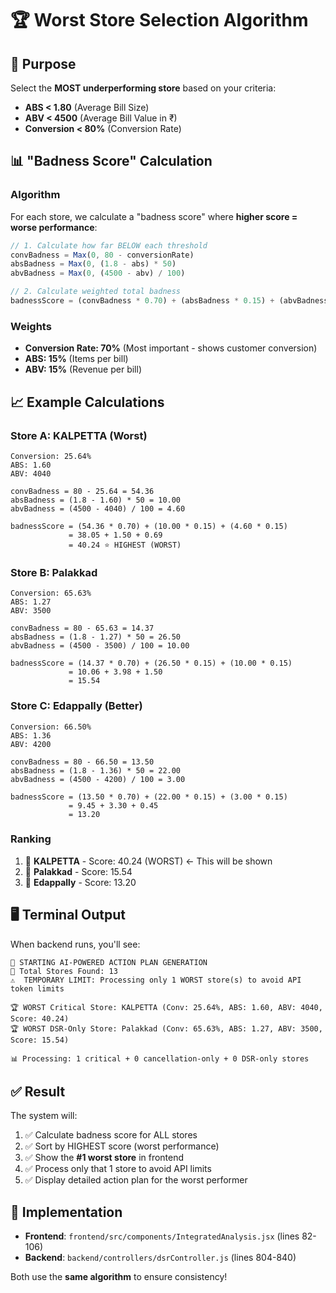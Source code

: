 # 🏆 Worst Store Selection Algorithm

## 🎯 Purpose
Select the **MOST underperforming store** based on your criteria:
- **ABS < 1.80** (Average Bill Size)
- **ABV < 4500** (Average Bill Value in ₹)
- **Conversion < 80%** (Conversion Rate)

## 📊 "Badness Score" Calculation

### Algorithm
For each store, we calculate a "badness score" where **higher score = worse performance**:

```javascript
// 1. Calculate how far BELOW each threshold
convBadness = Max(0, 80 - conversionRate)
absBadness = Max(0, (1.8 - abs) * 50)
abvBadness = Max(0, (4500 - abv) / 100)

// 2. Calculate weighted total badness
badnessScore = (convBadness * 0.70) + (absBadness * 0.15) + (abvBadness * 0.15)
```

### Weights
- **Conversion Rate: 70%** (Most important - shows customer conversion)
- **ABS: 15%** (Items per bill)
- **ABV: 15%** (Revenue per bill)

## 📈 Example Calculations

### Store A: KALPETTA (Worst)
```
Conversion: 25.64%
ABS: 1.60
ABV: 4040

convBadness = 80 - 25.64 = 54.36
absBadness = (1.8 - 1.60) * 50 = 10.00
abvBadness = (4500 - 4040) / 100 = 4.60

badnessScore = (54.36 * 0.70) + (10.00 * 0.15) + (4.60 * 0.15)
             = 38.05 + 1.50 + 0.69
             = 40.24 ⭐ HIGHEST (WORST)
```

### Store B: Palakkad
```
Conversion: 65.63%
ABS: 1.27
ABV: 3500

convBadness = 80 - 65.63 = 14.37
absBadness = (1.8 - 1.27) * 50 = 26.50
abvBadness = (4500 - 3500) / 100 = 10.00

badnessScore = (14.37 * 0.70) + (26.50 * 0.15) + (10.00 * 0.15)
             = 10.06 + 3.98 + 1.50
             = 15.54
```

### Store C: Edappally (Better)
```
Conversion: 66.50%
ABS: 1.36
ABV: 4200

convBadness = 80 - 66.50 = 13.50
absBadness = (1.8 - 1.36) * 50 = 22.00
abvBadness = (4500 - 4200) / 100 = 3.00

badnessScore = (13.50 * 0.70) + (22.00 * 0.15) + (3.00 * 0.15)
             = 9.45 + 3.30 + 0.45
             = 13.20
```

### Ranking
1. 🥇 **KALPETTA** - Score: 40.24 (WORST) ← This will be shown
2. 🥈 **Palakkad** - Score: 15.54
3. 🥉 **Edappally** - Score: 13.20

## 🖥️ Terminal Output

When backend runs, you'll see:

```
🤖 STARTING AI-POWERED ACTION PLAN GENERATION
🤖 Total Stores Found: 13
⚠️  TEMPORARY LIMIT: Processing only 1 WORST store(s) to avoid API token limits

🏆 WORST Critical Store: KALPETTA (Conv: 25.64%, ABS: 1.60, ABV: 4040, Score: 40.24)
🏆 WORST DSR-Only Store: Palakkad (Conv: 65.63%, ABS: 1.27, ABV: 3500, Score: 15.54)

📊 Processing: 1 critical + 0 cancellation-only + 0 DSR-only stores
```

## ✅ Result

The system will:
1. ✅ Calculate badness score for ALL stores
2. ✅ Sort by HIGHEST score (worst performance)
3. ✅ Show the **#1 worst store** in frontend
4. ✅ Process only that 1 store to avoid API limits
5. ✅ Display detailed action plan for the worst performer

## 📁 Implementation

- **Frontend**: `frontend/src/components/IntegratedAnalysis.jsx` (lines 82-106)
- **Backend**: `backend/controllers/dsrController.js` (lines 804-840)

Both use the **same algorithm** to ensure consistency!


